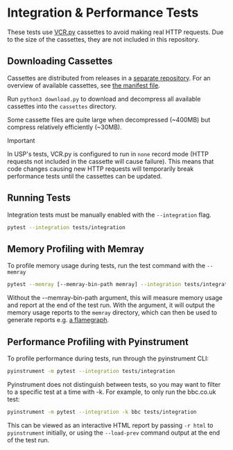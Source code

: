 # Integration & Performance Tests

These tests use [VCR.py](https://vcrpy.readthedocs.io/) cassettes to avoid making real HTTP requests. Due to the size of the cassettes, they are not included in this repository. 

## Downloading Cassettes

Cassettes are distributed from releases in a [separate repository](https://github.com/GateNLP/usp-test-cassettes). For an overview of available cassettes, see [the manifest file](https://github.com/GateNLP/usp-test-cassettes/blob/main/manifest.json).

Run `python3 download.py` to download and decompress all available cassettes into the `cassettes` directory.

Some cassette files are quite large when decompressed (~400MB) but compress relatively efficiently (~30MB).

> [!IMPORTANT]  
> In USP's tests, VCR.py is configured to run in `none` record mode (HTTP requests not included in the cassette will cause failure).
> This means that code changes causing new HTTP requests will temporarily break performance tests until the cassettes can be updated.

## Running Tests

Integration tests must be manually enabled with the `--integration` flag. 

```bash
pytest --integration tests/integration
```

## Memory Profiling with Memray

To profile memory usage during tests, run the test command with the `--memray`

```bash
pytest --memray [--memray-bin-path memray] --integration tests/integration
```

Without the --memray-bin-path argument, this will measure memory usage and report at the end of the test run.
With the argument, it will output the memory usage reports to the `memray` directory, which can then be used to generate reports e.g. [a flamegraph](https://bloomberg.github.io/memray/flamegraph.html).


## Performance Profiling with Pyinstrument

To profile performance during tests, run through the pyinstrument CLI:

```bash
pyinstrument -m pytest --integration tests/integration
```

Pyinstrument does not distinguish between tests, so you may want to filter to a specific test at a time with -k. For example, to only run the bbc.co.uk test:

```bash
pyinstrument -m pytest --integration -k bbc tests/integration
```

This can be viewed as an interactive HTML report by passing `-r html` to `pyinstrument` initially, or using the `--load-prev` command output at the end of the test run.